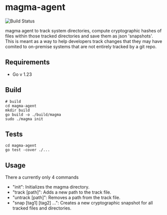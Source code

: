 # magma-agent
![Build Status](https://github.com/andrewjouffray/magma-agent/actions/workflows/go.yml/badge.svg)

magma agent to track system directories, compute cryptographic hashes of files within those tracked directories and save them as json 'snapshots'. This is meant as a way to help developers track changes that they may have comited to on-premise systems that are not entirely tracked by a git repo.

## Requirements

- Go v 1.23

## Build

```
# build
cd magma-agent
mkdir build
go build -o ./build/magma
sudo ./magma init
```

## Tests

```
cd magma-agent
go test -cover ./...
```

## Usage
There a currently only 4 commands
- "init": Initializes the magma directory.
- "track [path]": Adds a new path to the track file.
- "untrack [path]": Removes a path from the track file.
- "snap [tag1] [tag2] ...": Creates a new cryptographic snapshot for all tracked files and directories.
